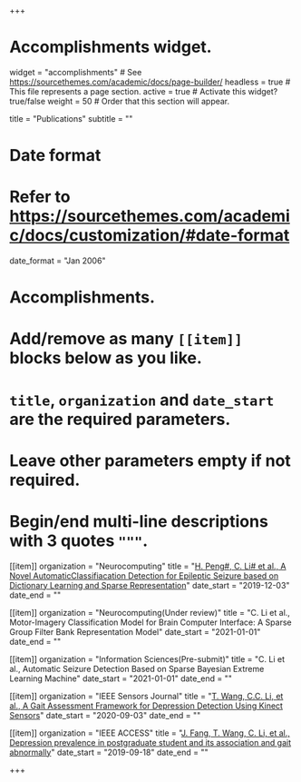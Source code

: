 +++
# Accomplishments widget.
widget = "accomplishments"  # See https://sourcethemes.com/academic/docs/page-builder/
headless = true  # This file represents a page section.
active = true  # Activate this widget? true/false
weight = 50  # Order that this section will appear.

title = "Publications"
subtitle = ""

# Date format
#   Refer to https://sourcethemes.com/academic/docs/customization/#date-format
date_format = "Jan 2006"

# Accomplishments.
#   Add/remove as many `[[item]]` blocks below as you like.
#   `title`, `organization` and `date_start` are the required parameters.
#   Leave other parameters empty if not required.
#   Begin/end multi-line descriptions with 3 quotes `"""`.

[[item]]
  organization = "Neurocomputing"
  title = "[H. Peng#, C. Li# et al., A Novel AutomaticClassifiacation Detection for Epileptic Seizure based on Dictionary Learning and Sparse Representation]( https://www.sciencedirect.com/science/article/pii/S0925231219317114?via%3Dihub )"
  date_start = "2019-12-03"
  date_end = ""

[[item]]
  organization = "Neurocomputing(Under review)"
  title = "C. Li et al., Motor-Imagery Classification Model for Brain Computer Interface:  A Sparse Group Filter Bank Representation Model"
  date_start = "2021-01-01"
  date_end = ""
  
[[item]]
  organization = "Information Sciences(Pre-submit)"
  title = "C. Li et al., Automatic Seizure Detection Based on Sparse Bayesian Extreme Learning Machine"
  date_start = "2021-01-01"
  date_end = ""

[[item]]
  organization = "IEEE Sensors Journal"
  title = "[T. Wang, C.C. Li, et al., A Gait Assessment Framework for Depression Detection Using Kinect Sensors]( 
  https://ieeexplore.ieee.org/abstract/document/9187648 )"
  date_start = "2020-09-03"
  date_end = ""

[[item]]
  organization = "IEEE ACCESS"
  title = "[J. Fang, T. Wang, C. Li, et al., Depression prevalence in postgraduate student and its association and gait abnormally]( https://ieeexplore.ieee.org/abstract/document/8918399 )"
  date_start = "2019-09-18"
  date_end = ""


+++

